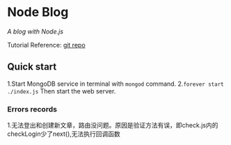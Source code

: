 # Node Blog 
*A blog with Node.js* <br>

Tutorial Reference: [git repo](https://github.com/nswbmw/N-blog)
## Quick start
1.Start MongoDB service in terminal with `mongod` command.
2.`forever start ./index.js` 
Then start the web server.




### Errors records
1.无法登出和创建新文章，路由没问题。原因是验证方法有误，即check.js内的checkLogin少了next(),无法执行回调函数
